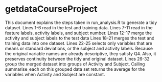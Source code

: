 getdataCourseProject
====================
This document explains the steps taken in run_analysis.R to generate a tidy dataset.
Lines 1-6 read in the test and training data.
Lines 7-11 read in the feature labels, activity labels, and subject number.
Lines 12-17 merge the activity and subject labels to the test data
Lines 18-21 merges the test and training data into one dataset.
Lines 22-25 selects only variables that are means or standard deviations, or the subject and activity labels.
Because the original variable names are already descriptive, they satisfy Q4. Also, it preserves
continuity between the tidy and original dataset.
Lines 26-32 group the merged dataset into groups of Activity and Subject. Calling summarise_each
on this grouped data set returns the average for the variables when Activity and Subject are constant.